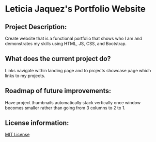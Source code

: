 # Leticia Jaquez's Portfolio Website

## Project Description: 

Create website that is a functional portfolio that shows who I am and demonstrates my skills using HTML, JS, CSS, and Bootstrap.

## What does the current project do? 

Links navigate within landing page and to projects showcase page which links to my projects.

## Roadmap of future improvements: 
Have project thumbnails automatically stack vertically once window becomes smaller rather than going from 3 columns to 2 to 1.

## License information: 
[MIT License](https://github.com/LJaquez/GLTECH-Bus-Map/blob/main/LICENSE)


